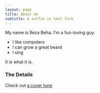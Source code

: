 ```yaml
---
layout: page
title: About me
subtitle: A selfie in text form
---
```


My name is Reza Beha. I'm a fun-loving guy.

- I like computers
- I can grow a great beard
- I sing

It is what it is.

### The Details

Check out [a cover tune](https://youtu.be/qrVAn7KA8fY?si=JtbmBJYV9RLdNWUV)
